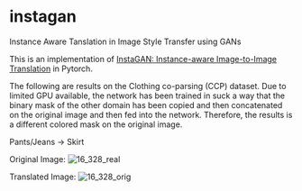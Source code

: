 # instagan
Instance Aware Tanslation in Image Style Transfer using GANs


This is an implementation of [InstaGAN: Instance-aware Image-to-Image Translation](https://arxiv.org/abs/1812.10889) in Pytorch. 


The following are results on the Clothing co-parsing (CCP) dataset. Due to limited GPU available, the network has been trained in suck a way that the binary mask of the other domain has been copied and then concatenated on the original image and then fed into the network. Therefore, the results is a different colored mask on the original image. 

Pants/Jeans -> Skirt


Original Image:
![16_328_real](https://user-images.githubusercontent.com/32021556/61574489-139c9000-aade-11e9-9e1a-7b37b29c4990.png)

Translated Image:
![16_328_orig](https://user-images.githubusercontent.com/32021556/61574525-ab01e300-aade-11e9-97d2-4da6837b321e.png)
